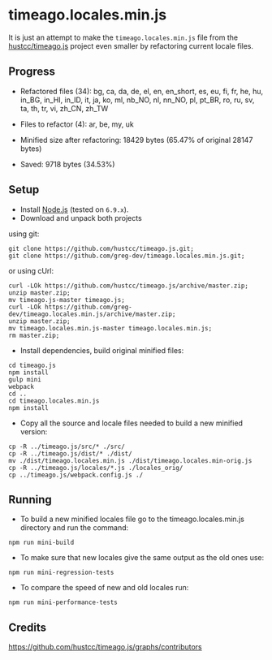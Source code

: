# timeago.locales.min.js

It is just an attempt to make the `timeago.locales.min.js` file from the [hustcc/timeago.js](https://github.com/hustcc/timeago.js.git) project
even smaller by refactoring current locale files.

## Progress
* Refactored files (<!-- replace:miniFilesNum -->34<!-- end:replace:miniFilesNum -->): <!-- replace:miniFiles -->bg, ca, da, de, el, en, en_short, es, eu, fi, fr, he, hu, in_BG, in_HI, in_ID, it, ja, ko, ml, nb_NO, nl, nn_NO, pl, pt_BR, ro, ru, sv, ta, th, tr, vi, zh_CN, zh_TW<!-- end:replace:miniFiles -->

* Files to refactor (<!-- replace:todoFilesNum -->4<!-- end:replace:todoFilesNum -->): <!-- replace:todoFiles -->ar, be, my, uk<!-- end:replace:todoFiles -->

* Minified size after refactoring: <!-- replace:miniBytes -->18429<!-- end:replace:miniBytes --> bytes (<!-- replace:diffPercent -->65.47<!-- end:replace:diffPercent -->% of original <!-- replace:origBytes -->28147<!-- end:replace:origBytes --> bytes)

* Saved: <!-- replace:diffBytes -->9718<!-- end:replace:diffBytes --> bytes (<!-- replace:savedPercent -->34.53<!-- end:replace:savedPercent -->%)

## Setup
* Install [Node.js](https://nodejs.org/en/download/) (tested on `6.9.x`).
* Download and unpack both projects

using git:
```
git clone https://github.com/hustcc/timeago.js.git;
git clone https://github.com/greg-dev/timeago.locales.min.js.git;
```
or using cUrl:
```
curl -LOk https://github.com/hustcc/timeago.js/archive/master.zip;
unzip master.zip;
mv timeago.js-master timeago.js;
curl -LOk https://github.com/greg-dev/timeago.locales.min.js/archive/master.zip;
unzip master.zip;
mv timeago.locales.min.js-master timeago.locales.min.js;
rm master.zip;
```
* Install dependencies, build original minified files:
```
cd timeago.js
npm install
gulp mini
webpack
cd ..
cd timeago.locales.min.js
npm install
```
* Copy all the source and locale files needed to build a new minified version:
```
cp -R ../timeago.js/src/* ./src/
cp -R ../timeago.js/dist/* ./dist/
mv ./dist/timeago.locales.min.js ./dist/timeago.locales.min-orig.js
cp -R ../timeago.js/locales/*.js ./locales_orig/
cp ../timeago.js/webpack.config.js ./
```

## Running
* To build a new minified locales file go to the timeago.locales.min.js directory
and run the command:
```
npm run mini-build
```

* To make sure that new locales give the same output as the old ones use:
```
npm run mini-regression-tests
```

* To compare the speed of new and old locales run:
```
npm run mini-performance-tests
```

## Credits
https://github.com/hustcc/timeago.js/graphs/contributors
